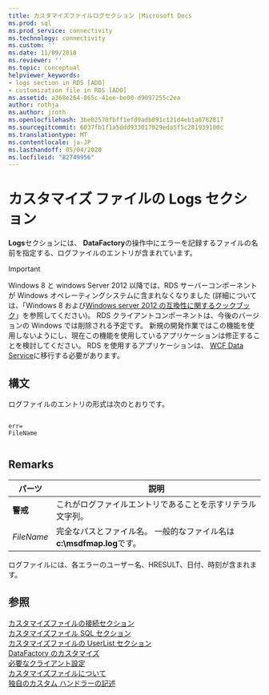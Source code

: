 ```yaml
---
title: カスタマイズファイルログセクション |Microsoft Docs
ms.prod: sql
ms.prod_service: connectivity
ms.technology: connectivity
ms.custom: ''
ms.date: 11/09/2018
ms.reviewer: ''
ms.topic: conceptual
helpviewer_keywords:
- logs section in RDS [ADO]
- customization file in RDS [ADO]
ms.assetid: a368e264-865c-41ee-be00-d9097255c2ea
author: rothja
ms.author: jroth
ms.openlocfilehash: 3be02570fbff1efd9adb091c121d4eb1a8782817
ms.sourcegitcommit: 6037fb1f1a5ddd933017029eda5f5c281939100c
ms.translationtype: MT
ms.contentlocale: ja-JP
ms.lasthandoff: 05/04/2020
ms.locfileid: "82749956"
---
```

# <a name="customization-file-logs-section"></a>カスタマイズ ファイルの Logs セクション
**Logs**セクションには、 **DataFactory**の操作中にエラーを記録するファイルの名前を指定する、ログファイルのエントリが含まれています。  
  
> [!IMPORTANT]
>  Windows 8 と windows Server 2012 以降では、RDS サーバーコンポーネントが Windows オペレーティングシステムに含まれなくなりました (詳細については、「Windows 8 および[Windows server 2012 の互換性に関するクックブック](https://www.microsoft.com/download/details.aspx?id=27416)」を参照してください)。 RDS クライアントコンポーネントは、今後のバージョンの Windows では削除される予定です。 新規の開発作業ではこの機能を使用しないようにし、現在この機能を使用しているアプリケーションは修正することを検討してください。 RDS を使用するアプリケーションは、 [WCF Data Service](https://go.microsoft.com/fwlink/?LinkId=199565)に移行する必要があります。  
  
## <a name="syntax"></a>構文  
 ログファイルのエントリの形式は次のとおりです。  
  
```console
  
err=  
FileName  
  
```  
  
## <a name="remarks"></a>Remarks  
  
|パーツ|説明|  
|----------|-----------------|  
|**警戒**|これがログファイルエントリであることを示すリテラル文字列。|  
|*FileName*|完全なパスとファイル名。 一般的なファイル名は**c:\msdfmap.log**です。|  
  
 ログファイルには、各エラーのユーザー名、HRESULT、日付、時刻が含まれます。  
  
## <a name="see-also"></a>参照  
 [カスタマイズファイルの接続セクション](../../../ado/guide/remote-data-service/customization-file-connect-section.md)   
 [カスタマイズファイル SQL セクション](../../../ado/guide/remote-data-service/customization-file-sql-section.md)   
 [カスタマイズファイルの UserList セクション](../../../ado/guide/remote-data-service/customization-file-userlist-section.md)   
 [DataFactory のカスタマイズ](../../../ado/guide/remote-data-service/datafactory-customization.md)   
 [必要なクライアント設定](../../../ado/guide/remote-data-service/required-client-settings.md)   
 [カスタマイズファイルについて](../../../ado/guide/remote-data-service/understanding-the-customization-file.md)   
 [独自のカスタム ハンドラーの記述](../../../ado/guide/remote-data-service/writing-your-own-customized-handler.md)


